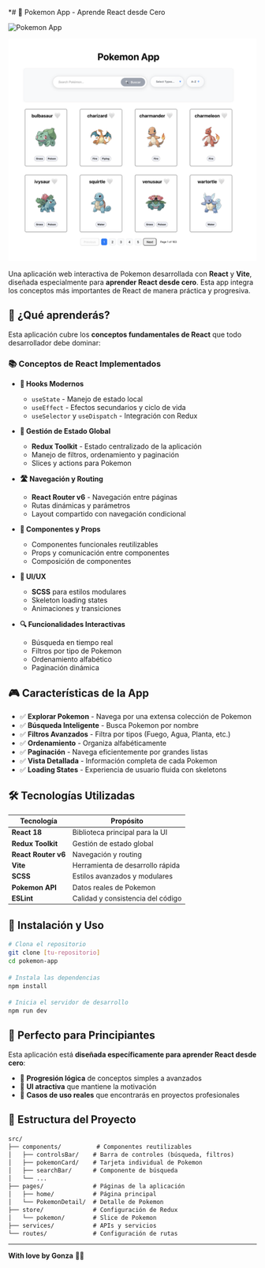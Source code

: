 *# 🎯 Pokemon App - Aprende React desde Cero

![Pokemon App](https://images.unsplash.com/photo-1542779283-429940ce8336?w=800&h=400&fit=crop&crop=center)

![Pokemon App](./public/captura.png)



Una aplicación web interactiva de Pokemon desarrollada con **React** y **Vite**, diseñada especialmente para **aprender React desde cero**. Esta app integra los conceptos más importantes de React de manera práctica y progresiva.

## 🚀 ¿Qué aprenderás?

Esta aplicación cubre los **conceptos fundamentales de React** que todo desarrollador debe dominar:

### 📚 Conceptos de React Implementados

- **🎣 Hooks Modernos**
  - `useState` - Manejo de estado local
  - `useEffect` - Efectos secundarios y ciclo de vida
  - `useSelector` y `useDispatch` - Integración con Redux

- **🔄 Gestión de Estado Global**
  - **Redux Toolkit** - Estado centralizado de la aplicación
  - Manejo de filtros, ordenamiento y paginación
  - Slices y actions para Pokemon

- **🛣️ Navegación y Routing**
  - **React Router v6** - Navegación entre páginas
  - Rutas dinámicas y parámetros
  - Layout compartido con navegación condicional

- **🎨 Componentes y Props**
  - Componentes funcionales reutilizables
  - Props y comunicación entre componentes
  - Composición de componentes

- **📱 UI/UX**
  - **SCSS** para estilos modulares
  - Skeleton loading states
  - Animaciones y transiciones

- **🔍 Funcionalidades Interactivas**
  - Búsqueda en tiempo real
  - Filtros por tipo de Pokemon
  - Ordenamiento alfabético
  - Paginación dinámica

## 🎮 Características de la App

- ✅ **Explorar Pokemon** - Navega por una extensa colección de Pokemon
- ✅ **Búsqueda Inteligente** - Busca Pokemon por nombre
- ✅ **Filtros Avanzados** - Filtra por tipos (Fuego, Agua, Planta, etc.)
- ✅ **Ordenamiento** - Organiza alfabéticamente
- ✅ **Paginación** - Navega eficientemente por grandes listas
- ✅ **Vista Detallada** - Información completa de cada Pokemon
- ✅ **Loading States** - Experiencia de usuario fluida con skeletons

## 🛠️ Tecnologías Utilizadas

| Tecnología | Propósito |
|------------|-----------|
| **React 18** | Biblioteca principal para la UI |
| **Redux Toolkit** | Gestión de estado global |
| **React Router v6** | Navegación y routing |
| **Vite** | Herramienta de desarrollo rápida |
| **SCSS** | Estilos avanzados y modulares |
| **Pokemon API** | Datos reales de Pokemon |
| **ESLint** | Calidad y consistencia del código |

## 🚦 Instalación y Uso

```bash
# Clona el repositorio
git clone [tu-repositorio]
cd pokemon-app

# Instala las dependencias
npm install

# Inicia el servidor de desarrollo
npm run dev
```

## 🎯 Perfecto para Principiantes

Esta aplicación está **diseñada específicamente para aprender React desde cero**:

- 🧩 **Progresión lógica** de conceptos simples a avanzados
- 🎨 **UI atractiva** que mantiene la motivación
- 🔧 **Casos de uso reales** que encontrarás en proyectos profesionales


## 📂 Estructura del Proyecto

```
src/
├── components/          # Componentes reutilizables
│   ├── controlsBar/    # Barra de controles (búsqueda, filtros)
│   ├── pokemonCard/    # Tarjeta individual de Pokemon
│   ├── searchBar/      # Componente de búsqueda
│   └── ...
├── pages/              # Páginas de la aplicación
│   ├── home/           # Página principal
│   └── PokemonDetail/  # Detalle de Pokemon
├── store/              # Configuración de Redux
│   └── pokemon/        # Slice de Pokemon
├── services/           # APIs y servicios
└── routes/             # Configuración de rutas
```

---

**With love by Gonza** 🚀✨
